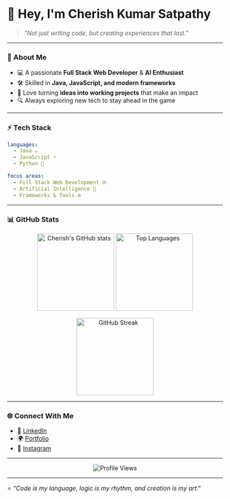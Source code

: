 # 👋 Hey, I'm Cherish Kumar Satpathy  

> *"Not just writing code, but creating experiences that last."*  

---

### 🚀 About Me
- 💻 A passionate **Full Stack Web Developer** & **AI Enthusiast**  
- 🛠 Skilled in **Java, JavaScript, and modern frameworks**  
- 🎯 Love turning **ideas into working projects** that make an impact  
- 🔍 Always exploring new tech to stay ahead in the game  

---

### ⚡ Tech Stack
```yaml
languages:
  - Java ☕
  - JavaScript ⚡
  - Python 🐍

focus areas:
  - Full Stack Web Development 🌐
  - Artificial Intelligence 🤖
  - Frameworks & Tools ⚙️
```

---

### 📊 GitHub Stats
<p align="center">
  <img src="https://github-readme-stats.vercel.app/api?username=Cherish01-spec&show_icons=true&theme=radical" alt="Cherish's GitHub stats" height="180"/>
  <img src="https://github-readme-stats.vercel.app/api/top-langs/?username=Cherish01-spec&layout=compact&theme=radical" alt="Top Languages" height="180"/>
</p>

<p align="center">
  <img src="https://github-readme-streak-stats.herokuapp.com/?user=Cherish01-spec&theme=radical" alt="GitHub Streak" height="180"/>
</p>

---

### 🌐 Connect With Me
- 💼 [LinkedIn](https://www.linkedin.com/in/cherish-kumar-satpathy-057287307?utm_source=share&utm_campaign=share_via&utm_content=profile&utm_medium=android_app)  
- 🌍 [Portfolio](https://genuine-douhua-26c032.netlify.app/)  
- 📸 [Instagram](https://www.instagram.com/cherishh.exe?igsh=MW91MWRhMnB5Y2tydQ==)  

---

<p align="center">
  <img src="https://komarev.com/ghpvc/?username=cherishh-exe&color=blueviolet&style=flat-square" alt="Profile Views"/>
</p>

---

⭐ *“Code is my language, logic is my rhythm, and creation is my art.”*  
